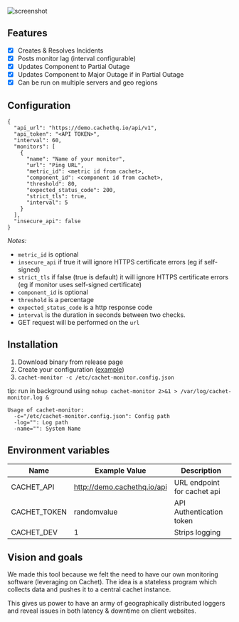![screenshot](https://castawaylabs.github.io/cachet-monitor/screenshot.png)

Features
--------

- [x] Creates & Resolves Incidents
- [x] Posts monitor lag (interval configurable)
- [x] Updates Component to Partial Outage
- [x] Updates Component to Major Outage if in Partial Outage
- [x] Can be run on multiple servers and geo regions

Configuration
-------------

```
{
  "api_url": "https://demo.cachethq.io/api/v1",
  "api_token": "<API TOKEN>",
  "interval": 60,
  "monitors": [
    {
      "name": "Name of your monitor",
      "url": "Ping URL",
      "metric_id": <metric id from cachet>,
      "component_id": <component id from cachet>,
      "threshold": 80,
      "expected_status_code": 200,
      "strict_tls": true,
      "interval": 5
    }
  ],
  "insecure_api": false
}
```

*Notes:*

- `metric_id` is optional
- `insecure_api` if true it will ignore HTTPS certificate errors (eg if self-signed)
- `strict_tls` if false (true is default) it will ignore HTTPS certificate errors (eg if monitor uses self-signed certificate)
- `component_id` is optional
- `threshold` is a percentage
- `expected_status_code` is a http response code
- `interval` is the duration in seconds between two checks.
- GET request will be performed on the `url`

Installation
------------

1. Download binary from release page
2. Create your configuration ([example](https://raw.githubusercontent.com/CastawayLabs/cachet-monitor/master/example.config.json))
3. `cachet-monitor -c /etc/cachet-monitor.config.json`

tip: run in background using `nohup cachet-monitor 2>&1 > /var/log/cachet-monitor.log &`

```
Usage of cachet-monitor:
  -c="/etc/cachet-monitor.config.json": Config path
  -log="": Log path
  -name="": System Name
```

Environment variables
---------------------

| Name         | Example Value               | Description                 |
| ------------ | --------------------------- | --------------------------- |
| CACHET_API   | http://demo.cachethq.io/api | URL endpoint for cachet api |
| CACHET_TOKEN | randomvalue                 | API Authentication token    |
| CACHET_DEV   | 1                           | Strips logging              |

Vision and goals
----------------

We made this tool because we felt the need to have our own monitoring software (leveraging on Cachet).
The idea is a stateless program which collects data and pushes it to a central cachet instance.

This gives us power to have an army of geographically distributed loggers and reveal issues in both latency & downtime on client websites.
